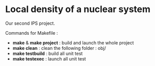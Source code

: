 # Local density of a nuclear system

Our second IPS project.

Commands for Makefile :
- **make** & **make project** : build and launch the whole project
- **make clean** : clean the following folder : obj/
- **make testbuild** : build all unit test
- **make testexec** : launch all unit test 
